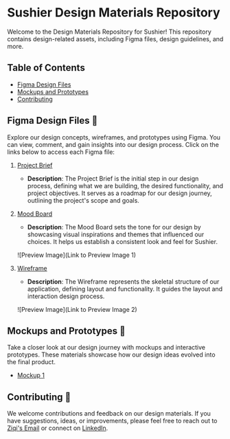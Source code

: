 # Sushier Design Materials Repository

Welcome to the Design Materials Repository for Sushier! This repository contains design-related assets, including Figma files, design guidelines, and more.

## Table of Contents

- [Figma Design Files](#figma-design-files-art)
- [Mockups and Prototypes](#mockups-and-prototypes-rocket)
- [Contributing](#contributing-handshake)

## Figma Design Files :art:

Explore our design concepts, wireframes, and prototypes using Figma. You can view, comment, and gain insights into our design process. Click on the links below to access each Figma file:

1. [Project Brief](https://www.figma.com/file/jT4PadUfzNqQbXYFthRkoC/Sushier-MoodBoard?type=design&node-id=8%3A36&mode=design&t=PvMtJne5UkPt2jKF-1)
   - **Description**: The Project Brief is the initial step in our design process, defining what we are building, the desired functionality, and project objectives. It serves as a roadmap for our design journey, outlining the project's scope and goals.

2. [Mood Board](https://www.figma.com/file/jT4PadUfzNqQbXYFthRkoC/Sushier-MoodBoard?type=design&node-id=0%3A1&mode=design&t=PvMtJne5UkPt2jKF-1)
   - **Description**: The Mood Board sets the tone for our design by showcasing visual inspirations and themes that influenced our choices. It helps us establish a consistent look and feel for Sushier.

   ![Preview Image](Link to Preview Image 1)

3. [Wireframe](https://www.figma.com/file/jT4PadUfzNqQbXYFthRkoC/Sushier-MoodBoard?type=design&node-id=9%3A57&mode=design&t=PvMtJne5UkPt2jKF-1)
   - **Description**: The Wireframe represents the skeletal structure of our application, defining layout and functionality. It guides the layout and interaction design process.

   ![Preview Image](Link to Preview Image 2)



## Mockups and Prototypes :rocket:

Take a closer look at our design journey with mockups and interactive prototypes. These materials showcase how our design ideas evolved into the final product.

- [Mockup 1](https://www.figma.com/file/jT4PadUfzNqQbXYFthRkoC/Sushier-MoodBoard?type=design&node-id=46%3A1884&mode=design&t=PvMtJne5UkPt2jKF-1)

## Contributing :handshake:

We welcome contributions and feedback on our design materials. If you have suggestions, ideas, or improvements, please feel free to reach out to [Ziqi's Email](mailto:zfang1207@gmail.com) or connect on [LinkedIn](https://linkedin.com/in/ziqi-fang).

